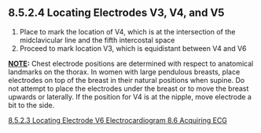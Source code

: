 ## 8.5.2.4 Locating Electrodes V3, V4, and V5

1. Place to mark the location of V4, which is at the intersection of the midclavicular line and the fifth intercostal space
2. Proceed to mark location V3, which is equidistant between V4 and V6

**<u>NOTE</u>:** Chest electrode positions are determined with respect to anatomical landmarks on the thorax. In women with large pendulous breasts, place electrodes on top of the breast in their natural positions when supine. Do not attempt to place the electrodes under the breast or to move the breast upwards or laterally. If the position for V4 is at the nipple, move electrode a bit to the side.


<div class="center">
<div class="btn-group">
  <a href=":pages_path:/manuals/electrocardiogram/8-05-02-03-electrodes-v6.md" class="btn btn-default">
    <span class="glyphicon glyphicon-chevron-left"></span>
    8.5.2.3 Locating Electrode V6
  </a>

  <a href=":pages_path:/manuals/electrocardiogram" class="btn btn-default">
    <span class="glyphicon glyphicon-chevron-up"></span>
    Electrocardiogram
  </a>

  <a href=":pages_path:/manuals/electrocardiogram/8-06-acquiring-ecg.md" class="btn btn-success">
    8.6 Acquiring ECG
    <span class="glyphicon glyphicon-chevron-right"></span>
  </a>
</div>
</div>
